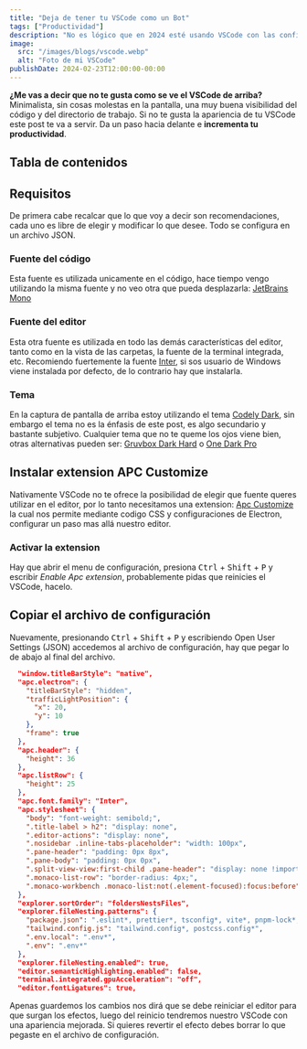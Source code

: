 ```yaml
---
title: "Deja de tener tu VSCode como un Bot"
tags: ["Productividad"]
description: "No es lógico que en 2024 esté usando VSCode con las configuraciones por defecto."
image:
  src: "/images/blogs/vscode.webp"
  alt: "Foto de mi VSCode"
publishDate: 2024-02-23T12:00:00-00:00
---
```


**¿Me vas a decir que no te gusta como se ve el VSCode de arriba?**
Minimalista, sin cosas molestas en la pantalla, una muy buena visibilidad del código y del directorio de trabajo.
Si no te gusta la apariencia de tu VSCode este post te va a servir. Da un paso hacia delante e **incrementa tu productividad**.

## Tabla de contenidos

## Requisitos

De primera cabe recalcar que lo que voy a decir son recomendaciones, cada uno es libre de elegir y modificar lo que desee. Todo se configura en un archivo JSON.

### Fuente del código

Esta fuente es utilizada unicamente en el código, hace tiempo vengo utilizando la misma fuente y no veo otra que pueda desplazarla: [JetBrains Mono](https://www.jetbrains.com/es-es/lp/mono/)

### Fuente del editor

Esta otra fuente es utilizada en todo las demás características del editor, tanto como en la vista de las carpetas, la fuente de la terminal integrada, etc. Recomiendo fuertemente la fuente [Inter](https://fonts.google.com/specimen/Inter), si sos usuario de Windows viene instalada por defecto, de lo contrario hay que instalarla.

### Tema

En la captura de pantalla de arriba estoy utilizando el tema [Codely Dark](https://marketplace.visualstudio.com/items?itemName=codely.codely-theme), sin embargo el tema no es la énfasis de este post, es algo secundario y bastante subjetivo. Cualquier tema que no te queme los ojos viene bien, otras alternativas pueden ser: [Gruvbox Dark Hard](https://marketplace.visualstudio.com/items?itemName=tomphilbin.gruvbox-themes) o [One Dark Pro](https://marketplace.visualstudio.com/items?itemName=zhuangtongfa.Material-theme)

## Instalar extension APC Customize

Nativamente VSCode no te ofrece la posibilidad de elegir que fuente queres utilizar en el editor, por lo tanto necesitamos una extension: [Apc Customize](https://marketplace.visualstudio.com/items?itemName=drcika.apc-extension) la cual nos permite mediante codigo CSS y configuraciones de Electron, configurar un paso mas allá nuestro editor.

### Activar la extension

Hay que abrir el menu de configuración, presiona <kbd>Ctrl</kbd> + <kbd>Shift</kbd> + <kbd>P</kbd> y escribir _Enable Apc extension_, probablemente pidas que reinicies el VSCode, hacelo.

## Copiar el archivo de configuración

Nuevamente, presionando <kbd>Ctrl</kbd> + <kbd>Shift</kbd> + <kbd>P</kbd> y escribiendo Open User Settings (JSON) accedemos al archivo de configuración, hay que pegar lo de abajo al final del archivo.

```json
  "window.titleBarStyle": "native",
  "apc.electron": {
    "titleBarStyle": "hidden",
    "trafficLightPosition": {
      "x": 20,
      "y": 10
    },
    "frame": true
  },
  "apc.header": {
    "height": 36
  },
  "apc.listRow": {
    "height": 25
  },
  "apc.font.family": "Inter",
  "apc.stylesheet": {
    "body": "font-weight: semibold;",
    ".title-label > h2": "display: none",
    ".editor-actions": "display: none",
    ".nosidebar .inline-tabs-placeholder": "width: 100px",
    ".pane-header": "padding: 0px 8px",
    ".pane-body": "padding: 0px 0px",
    ".split-view-view:first-child .pane-header": "display: none !important;",
    ".monaco-list-row": "border-radius: 4px;",
    ".monaco-workbench .monaco-list:not(.element-focused):focus:before": "display: none;"
  },
  "explorer.sortOrder": "foldersNestsFiles",
  "explorer.fileNesting.patterns": {
    "package.json": ".eslint*, prettier*, tsconfig*, vite*, pnpm-lock*, bun.lockb",
    "tailwind.config.js": "tailwind.config*, postcss.config*",
    ".env.local": ".env*",
    ".env": ".env*"
  },
  "explorer.fileNesting.enabled": true,
  "editor.semanticHighlighting.enabled": false,
  "terminal.integrated.gpuAcceleration": "off",
  "editor.fontLigatures": true,
```

Apenas guardemos los cambios nos dirá que se debe reiniciar el editor para que surgan los efectos, luego del reinicio tendremos nuestro VSCode con una apariencia mejorada. Si quieres revertir el efecto debes borrar lo que pegaste en el archivo de configuración.
